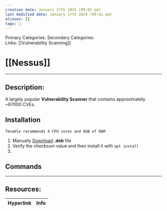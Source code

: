 ```yaml
---
creation date: January 17th 2024 (09:01 pm)
last modified date: January 17th 2024 (09:01 pm)
aliases: []
tags: 🧰
---
```

 
Primary Categories: 
Secondary Categories:  
Links: [[Vulnerability Scanning]]
# [[Nessus]]  
___

## Description:
A largely popular **Vulnerability Scanner** that contains approximately ~67000 CVEs.

## Installation
```
Tenable recommends 4 CPU cores and 8GB of RAM
```

1. Manually [Download](https://www.tenable.com/downloads/nessus) **.deb** file
2. Verify the checksum value and then install it with `apt install`
3. 

## Commands



___

## Resources:

| Hyperlink | Info |
| --------- | ---- |


